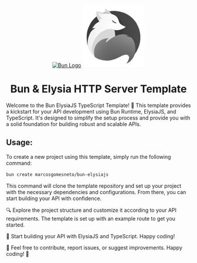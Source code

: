 <p align="center">
  <a href="https://bun.sh"><img src="https://user-images.githubusercontent.com/709451/182802334-d9c42afe-f35d-4a7b-86ea-9985f73f20c3.png" alt="Bun Logo" height=170></a>
  <a href="https://bun.sh"><img src="https://raw.githubusercontent.com/marcosgomesneto/marcosgomesneto/main/images/elysia.png" alt="Elysia Logo" height=170></a>
</p>
<h1 align="center">Bun & Elysia HTTP Server Template</h1>

Welcome to the Bun ElysiaJS TypeScript Template! 🚀 This template provides a kickstart for your API development using Bun Runtime, ElysiaJS, and TypeScript. It's designed to simplify the setup process and provide you with a solid foundation for building robust and scalable APIs.


## Usage:

To create a new project using this template, simply run the following command:

```bash
bun create marcosgomesneto/bun-elysiajs
```

This command will clone the template repository and set up your project with the necessary dependencies and configurations. From there, you can start building your API with confidence.

🔍 Explore the project structure and customize it according to your API requirements. The template is set up with an example route to get you started.

🌟 Start building your API with ElysiaJS and TypeScript. Happy coding!

💪 Feel free to contribute, report issues, or suggest improvements. Happy coding! 🚀
